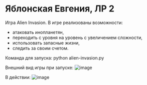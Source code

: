 # Яблонская Евгения, ЛР 2

Игра Alien Invasion.
В игре реализованы возможности:
- атаковать инопланетян,
- переходить с уровня на уровень с увеличением сложности,
- использовать запасные жизни,
- следить за своим счетом.

Команда для запуска:
python alien-invasion.py

Внешний вид игры при запуске:
![image](https://github.com/user-attachments/assets/6a8e0ccb-0f28-4d19-b133-90aba28ff468)

В действии:
![image](https://github.com/user-attachments/assets/ea876d37-31b7-42c9-8bfd-10b4021ce7e4)
